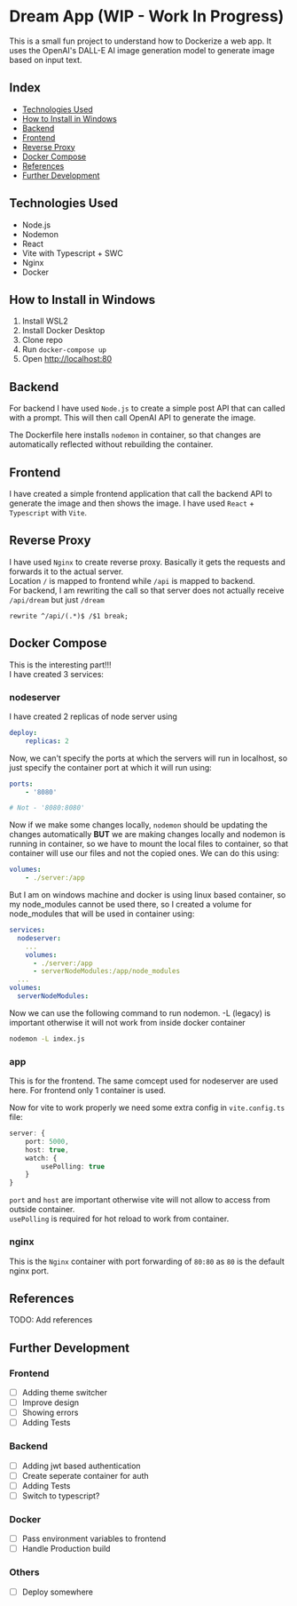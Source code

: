 # Dream App (WIP - Work In Progress)

This is a small fun project to understand how to Dockerize a web app. It uses the OpenAI's DALL-E AI image generation model to generate image based on input text.

## Index
- [Technologies Used](#technologies-used)
- [How to Install in Windows](#how-to-install-in-windows)
- [Backend](#backend)
- [Frontend](#frontend)
- [Reverse Proxy](#reverse-proxy)
- [Docker Compose](#docker-compose)
- [References](#references)
- [Further Development](#further-development)

## Technologies Used
- Node.js
- Nodemon
- React
- Vite with Typescript + SWC
- Nginx
- Docker

## How to Install in Windows
1. Install WSL2
2. Install Docker Desktop
3. Clone repo
4. Run `docker-compose up`
5. Open [http://localhost:80](http://localhost:80)

## Backend
For backend I have used `Node.js` to create a simple post API that can called with a prompt. This will then call OpenAI API to generate the image.  

The Dockerfile here installs `nodemon` in container, so that changes are automatically reflected without rebuilding the container.

## Frontend
I have created a simple frontend application that call the backend API to generate the image and then shows the image. I have used `React` + `Typescript` with `Vite`.

## Reverse Proxy
I have used `Nginx` to create reverse proxy. Basically it gets the requests and forwards it to the actual server.  
Location `/` is mapped to frontend while `/api` is mapped to backend.  
For backend, I am rewriting the call so that server does not actually receive `/api/dream` but just `/dream`
```nginx
rewrite ^/api/(.*)$ /$1 break;
```

## Docker Compose
This is the interesting part!!!  
I have created 3 services:

### **nodeserver**  
I have created 2 replicas of node server using
```yaml
deploy:
    replicas: 2
```
Now, we can't specify the ports at which the servers will run in localhost, so just specify the container port at which it will run using:
```yaml
ports:
    - '8080'

# Not - '8080:8080'
```
Now if we make some changes locally, `nodemon` should be updating the changes automatically **BUT** we are making changes locally and nodemon is running in container, so we have to mount the local files to container, so that container will use our files and not the copied ones. We can do this using:
```yaml
volumes:
    - ./server:/app
```
But I am on windows machine and docker is using linux based container, so my node_modules cannot be used there, so I created a volume for node_modules that will be used in container using:
```yaml
services:
  nodeserver:
    ...
    volumes:
      - ./server:/app
      - serverNodeModules:/app/node_modules
  ...
volumes:
  serverNodeModules:
```
Now we can use the following command to run nodemon. -L (legacy) is important otherwise it will not work from inside docker container
```bash
nodemon -L index.js
```

### **app**
This is for the frontend. The same comcept used for nodeserver are used here. For frontend only 1 container is used.

Now for vite to work properly we need some extra config in `vite.config.ts` file:
```ts
server: {
    port: 5000,
    host: true,
    watch: {
        usePolling: true
    }
}
```
`port` and `host` are important otherwise vite will not allow to access from outside container.  
`usePolling` is required for hot reload to work from container.

### **nginx**
This is the `Nginx` container with port forwarding of `80:80` as `80` is the default nginx port.

## References
TODO: Add references

## Further Development
### Frontend
- [ ] Adding theme switcher
- [ ] Improve design
- [ ] Showing errors
- [ ] Adding Tests
### Backend
- [ ] Adding jwt based authentication
- [ ] Create seperate container for auth
- [ ] Adding Tests
- [ ] Switch to typescript?
### Docker
- [ ] Pass environment variables to frontend
- [ ] Handle Production build
### Others
- [ ] Deploy somewhere
